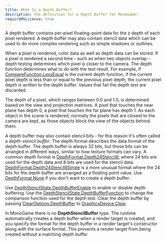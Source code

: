 ```yaml
---
title: What Is a Depth Buffer?
description: The definition for a Depth Buffer for MonoGame!
requireMSLicense: true
---
```


A depth buffer contains per-pixel floating-point data for the z depth of each pixel rendered. A depth buffer may also contain stencil data which can be used to do more complex rendering such as simple shadows or outlines.

When a pixel is rendered, color data as well as depth data can be stored. If a pixel is rendered a second time - such as when two objects overlap - depth testing determines which pixel is closer to the camera. The depth function determines what to do with the test result. For example, if [CompareFunction.LessEqual](/api/Microsoft.Xna.Framework.Graphics.CompareFunction.html) is the current depth function, if the current pixel depth is less than or equal to the previous pixel depth, the current pixel depth is written to the depth buffer. Values that fail the depth test are discarded.

The depth of a pixel, which ranges between 0.0 and 1.0, is determined based on the view and projection matrices. A pixel that touches the near plane has depth 0, a pixel that touches the far plane has depth 1. As each object in the scene is rendered, normally the pixels that are closest to the camera are kept, as those objects block the view of the objects behind them.

A depth buffer may also contain stencil bits - for this reason it's often called a _depth-stencil buffer_. The depth format describes the data format of the depth buffer. The depth buffer is always 32 bits, but those bits can be arranged in different ways, similar to how texture formats can vary. A common depth format is [DepthFormat.Depth24Stencil8](/api/Microsoft.Xna.Framework.Graphics.DepthFormat.html), where 24 bits are used for the depth data and 8 bits are used for the stencil data. [DepthFormat.Depth24Stencil8Single](/api/Microsoft.Xna.Framework.Graphics.DepthFormat.html) is a more unusual format where the 24 bits for the depth buffer are arranged as a floating point value. Use [DepthFormat.None](/api/Microsoft.Xna.Framework.Graphics.DepthFormat.html) if you don't want to create a depth buffer.

Use [DepthStencilState.DepthBufferEnable](xref:Microsoft.Xna.Framework.Graphics.DepthStencilState.DepthBufferEnable) to enable or disable depth buffering. Use the [DepthStencilState.DepthBufferFunction](xref:Microsoft.Xna.Framework.Graphics.DepthStencilState.DepthBufferFunction) to change the comparison function used for the depth test. Clear the depth buffer by passing [ClearOptions.DepthBuffer](/api/Microsoft.Xna.Framework.Graphics.ClearOptions.html) to [GraphicsDevice.Clear](/api/Microsoft.Xna.Framework.Graphics.GraphicsDevice.html#Microsoft_Xna_Framework_Graphics_GraphicsDevice_Clear_Microsoft_Xna_Framework_Color_).

In MonoGame there is no **DepthStencilBuffer** type. The runtime automatically creates a depth buffer when a render target is created, and you specify the format for the depth buffer in a render target's constructor along with the surface format. This prevents a render target from being created without a matching depth buffer.
